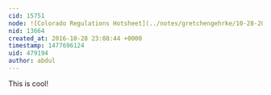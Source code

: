 ```yaml
---
cid: 15751
node: ![Colorado Regulations Hotsheet](../notes/gretchengehrke/10-28-2016/colorado-regulations-hotsheet)
nid: 13664
created_at: 2016-10-28 23:08:44 +0000
timestamp: 1477696124
uid: 479194
author: abdul
---
```


This is cool!